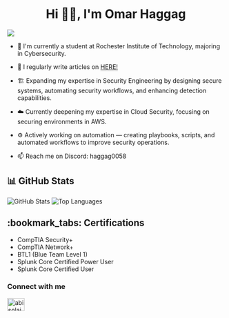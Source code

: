 <h1 align="center">Hi 👋🏽, I'm Omar Haggag</h1>
<a href="https://www.linkedin.com/in/omar-haggag-18622a1b1/"><img src="https://img.shields.io/badge/-LinkedIn-0072b1?&style=for-the-badge&logo=linkedin&logoColor=white" /></a>


- 🤺 I'm currently a student at Rochester Institute of Technology, majoring in Cybersecurity.

- 📝 I regularly write articles on [HERE!](https://securitymatrixblogs.substack.com/)

- 🏗️ Expanding my expertise in Security Engineering by designing secure systems, automating security workflows, and enhancing detection capabilities.

- ☁️ Currently deepening my expertise in Cloud Security, focusing on securing environments in AWS.

- ⚙️ Actively working on automation — creating playbooks, scripts, and automated workflows to improve security operations.
 
- 📫 Reach me on Discord: haggag0058
## 📊 GitHub Stats

<p align="left">
  <img src="https://github-readme-stats.vercel.app/api?username=Haggag-22&show_icons=true&theme=dark" alt="GitHub Stats" />
  <img src="https://github-readme-stats.vercel.app/api/top-langs/?username=Haggag-22&layout=compact&theme=dark" alt="Top Languages" />
</p>


<h2>:bookmark_tabs: Certifications</h2>

- CompTIA Security+
- CompTIA Network+
- BTL1 (Blue Team Level 1)
- Splunk Core Certified Power User
- Splunk Core Certified User

<h3 align="left">Connect with me</h3>
<p align="left">
<a href="https://www.linkedin.com/in/omar-haggag-18622a1b1/" target="blank"><img align="center" src="https://raw.githubusercontent.com/rahuldkjain/github-profile-readme-generator/master/src/images/icons/Social/linked-in-alt.svg" alt="abisolajohnson" height="30" width="40" /></a>

